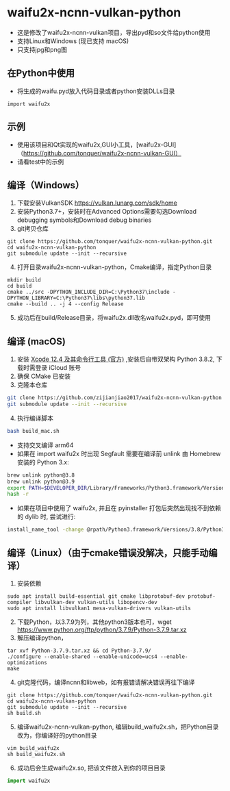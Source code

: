 # waifu2x-ncnn-vulkan-python
- 这是修改了waifu2x-ncnn-vulkan项目，导出pyd和so文件给python使用
- 支持Linux和Windows (现已支持 macOS)
- 只支持jpg和png图

## 在Python中使用
- 将生成的waifu.pyd放入代码目录或者python安装DLLs目录
```shell
import waifu2x
```

## 示例
- 使用该项目和Qt实现的waifu2x,GUI小工具，[waifu2x-GUI]（https://github.com/tonquer/waifu2x-ncnn-vulkan-GUI）
- 请看test中的示例

## 编译（Windows）
1. 下载安装VulkanSDK https://vulkan.lunarg.com/sdk/home
2. 安装Python3.7+，安装时在Advanced Options需要勾选Download debugging symbols和Download debug binaries
3. git拷贝仓库
```shell
git clone https://github.com/tonquer/waifu2x-ncnn-vulkan-python.git
cd waifu2x-ncnn-vulkan-python
git submodule update --init --recursive
```
4. 打开目录waifu2x-ncnn-vulkan-python，Cmake编译，指定Python目录
```shell
mkdir build
cd build
cmake ../src -DPYTHON_INCLUDE_DIR=C:\Python37\include -DPYTHON_LIBRARY=C:\Python37\libs\python37.lib
cmake --build .. -j 4 --config Release
```
5. 成功后在build/Release目录，将waifu2x.dll改名waifu2x.pyd，即可使用
## 编译 (macOS)
1. 安装 [Xcode 12.4 及其命令行工具 (官方)](https://developer.apple.com/download/more/?name=Xcode%2012.4) ,安装后自带双架构 Python 3.8.2, 下载时需登录 iCloud 账号
2. 确保 CMake 已安装
3. 克隆本仓库
````bash
git clone https://github.com/zijianjiao2017/waifu2x-ncnn-vulkan-python && cd waifu2x-ncnn-vulkan-python
git submodule update --init --recursive
````
4. 执行编译脚本
```bash
bash build_mac.sh
```
* 支持交叉编译 arm64
* 如果在 import waifu2x 时出现 Segfault 需要在编译前 unlink 由 Homebrew 安装的 Python 3.x:
````bash
brew unlink python@3.8
brew unlink python@3.9
export PATH=$DEVELOPER_DIR/Library/Frameworks/Python3.framework/Versions/3.8/bin:$PATH
hash -r
````
* 如果在项目中使用了 waifu2x, 并且在 pyinstaller 打包后突然出现找不到依赖的 dylib 时, 尝试进行:
````bash
install_name_tool -change @rpath/Python3.framework/Versions/3.8/Python3 @loader_path/Python3 waifu2x.so
````
## 编译（Linux）（由于cmake错误没解决，只能手动编译）
1. 安装依赖
  ``` sheel
  sudo apt install build-essential git cmake libprotobuf-dev protobuf-compiler libvulkan-dev vulkan-utils libopencv-dev
  sudo apt install libvulkan1 mesa-vulkan-drivers vulkan-utils
  ```
2. 下载Python，以3.7.9为列，其他python3版本也可，wget https://www.python.org/ftp/python/3.7.9/Python-3.7.9.tar.xz
3. 解压编译python，
  ```shell
  tar xvf Python-3.7.9.tar.xz && cd Python-3.7.9/
  ./configure --enable-shared --enable-unicode=ucs4 --enable-optimizations
  make
  ```
4. git克隆代码，编译ncnn和libweb，如有报错请解决错误再往下编译
  ```shell
  git clone https://github.com/tonquer/waifu2x-ncnn-vulkan-python.git
  cd waifu2x-ncnn-vulkan-python
  git submodule update --init --recursive
  sh build.sh
  ```
5. 编译waifu2x-ncnn-vulkan-python, 编辑build_waifu2x.sh，把Python目录改为，你编译好的python目录
  ```shell
  vim build_waifu2x  
  sh build_waifu2x.sh
  ```
6. 成功后会生成waifu2x.so, 把该文件放入到你的项目目录
  ```python 
  import waifu2x
  ```

